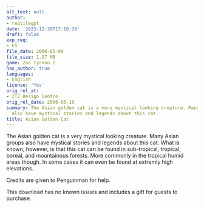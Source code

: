 ```yaml
---
alt_text: null
author:
- reptilegpt
date: '2023-12-30T17:10:39'
draft: false
exp_req:
- ES
file_date: 2006-05-09
file_size: 1.27 MB
game: Zoo Tycoon 2
has_author: true
languages:
- English
license: 'Yes'
orig_rel_at:
- ZT2 Design Centre
orig_rel_date: 2006-05-10
summary: The Asian golden cat is a very mystical looking creature. Many Asian groups
  also have mystical stories and legends about this cat.
title: Asian Golden Cat
---
```

The Asian golden cat is a very mystical looking creature. Many Asian groups also have mystical stories and legends about this cat. What is known, however, is that this cat can be found in sub-tropical, tropical, boreal, and mountainous forests. More commonly in the tropical humid areas though. In some cases it can even be found at extremly high elevations.

Credits are given to Penguinman for help.

This download has no known issues and includes a gift for guests to purchase.